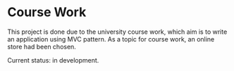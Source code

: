 # Course Work

This project is done due to the university course work, which aim is to write an application using MVC pattern. As a topic for course work, an online store had been chosen.

Current status: in development. 
